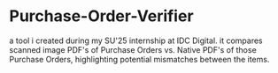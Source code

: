# Purchase-Order-Verifier
a tool i created during my SU'25 internship at IDC Digital. it compares scanned image PDF's of Purchase Orders vs. Native PDF's of those Purchase Orders, highlighting potential mismatches between the items.
